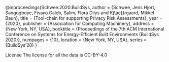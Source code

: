 @inproceedings{Schwee:2020:BuildSys,
author = {Schwee, Jens Hjort, Sangogboye, Fisayo Caleb, Salim, Flora Dilys  and Kj\ae{}rgaard, Mikkel Baun},
title = {Tool-chain for supporting Privacy Risk Assessments},
year = {2020},
publisher = {Association for Computing Machinery},
address = {New York, NY, USA},
booktitle = {Proceedings of the 7th ACM International Conference on Systems for Energy-Efficient Built Environments (BuildSys 2020)},
numpages = {10},
location = {New York, NY, USA},
series = {BuildSys’20}
}

License
The license for all the data is CC-BY-4.0